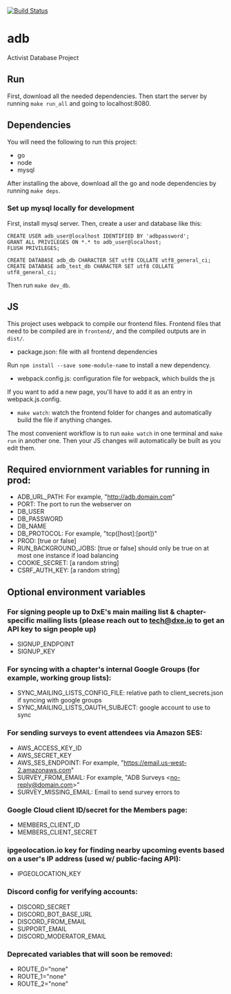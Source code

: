 [![Build Status](https://travis-ci.org/dxe/adb.svg?branch=master)](https://travis-ci.org/dxe/adb)

# adb
Activist Database Project

## Run

First, download all the needed dependencies. Then start the server by running `make run_all` and going to localhost:8080.

## Dependencies

You will need the following to run this project:

 * go
 * node
 * mysql

After installing the above, download all the go and node dependencies by running `make deps`.

### Set up mysql locally for development

First, install mysql server. Then, create a user and database like this:

```
CREATE USER adb_user@localhost IDENTIFIED BY 'adbpassword';
GRANT ALL PRIVILEGES ON *.* to adb_user@localhost;
FLUSH PRIVILEGES;

CREATE DATABASE adb_db CHARACTER SET utf8 COLLATE utf8_general_ci;
CREATE DATABASE adb_test_db CHARACTER SET utf8 COLLATE utf8_general_ci;
```

Then run `make dev_db`.

## JS

This project uses webpack to compile our frontend files. Frontend
files that need to be compiled are in `frontend/`, and the compiled
outputs are in `dist/`.

 * package.json: file with all frontend dependencies

Run `npm install --save some-module-name` to install a new dependency.

 * webpack.config.js: configuration file for webpack, which builds the js

If you want to add a new page, you'll have to add it as an entry in
webpack.js.config.

 * `make watch`: watch the frontend folder for changes and
   automatically build the file if anything changes.

The most convenient workflow is to run `make watch` in one terminal
and `make run` in another one. Then your JS changes will automatically
be built as you edit them.

## Required enviornment variables for running in prod:

- ADB_URL_PATH: For example, "http://adb.domain.com"
- PORT: The port to run the webserver on
- DB_USER
- DB_PASSWORD
- DB_NAME
- DB_PROTOCOL: For example, "tcp([host]:[port])"
- PROD: [true or false]
- RUN_BACKGROUND_JOBS: [true or false] should only be true on at most one instance if load balancing
- COOKIE_SECRET: [a random string]
- CSRF_AUTH_KEY: [a random string]

## Optional environment variables

### For signing people up to DxE's main mailing list & chapter-specific mailing lists (please reach out to tech@dxe.io to get an API key to sign people up)
- SIGNUP_ENDPOINT
- SIGNUP_KEY

### For syncing with a chapter's internal Google Groups (for example, working group lists):
- SYNC_MAILING_LISTS_CONFIG_FILE: relative path to client_secrets.json if syncing with google groups
- SYNC_MAILING_LISTS_OAUTH_SUBJECT: google account to use to sync

### For sending surveys to event attendees via Amazon SES:
- AWS_ACCESS_KEY_ID
- AWS_SECRET_KEY
- AWS_SES_ENDPOINT: For example, "https://email.us-west-2.amazonaws.com"
- SURVEY_FROM_EMAIL: For example, "ADB Surveys \<no-reply@domain.com\>"
- SURVEY_MISSING_EMAIL: Email to send survey errors to

### Google Cloud client ID/secret for the Members page:
- MEMBERS_CLIENT_ID
- MEMBERS_CLIENT_SECRET

### ipgeolocation.io key for finding nearby upcoming events based on a user's IP address (used w/ public-facing API):
- IPGEOLOCATION_KEY

### Discord config for verifying accounts:
- DISCORD_SECRET
- DISCORD_BOT_BASE_URL
- DISCORD_FROM_EMAIL
- SUPPORT_EMAIL
- DISCORD_MODERATOR_EMAIL

### Deprecated variables that will soon be removed:
- ROUTE_0="none"
- ROUTE_1="none"
- ROUTE_2="none"
